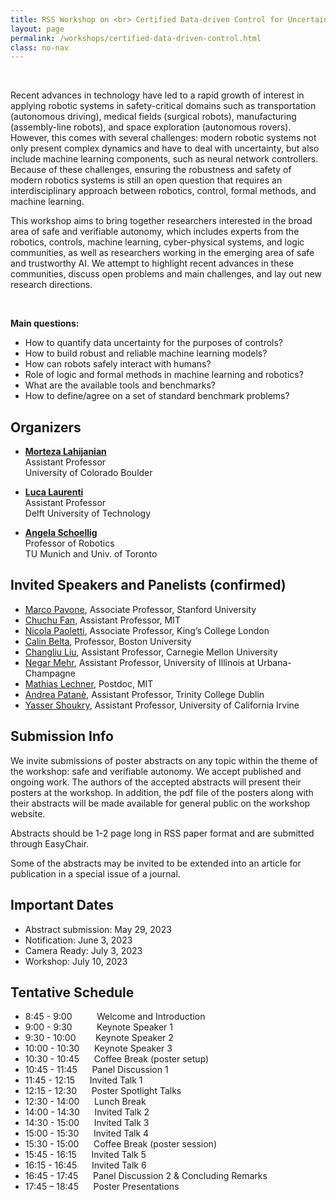 ```yaml
---
title: RSS Workshop on <br> Certified Data-driven Control for Uncertain Robotic Systems
layout: page 
permalink: /workshops/certified-data-driven-control.html
class: no-nav
---
```


<br>
<!-- **Title:**  -->

<!-- **<span style="color:blue">Description</style>** -->

<!-- <span style="color:black"> -->
Recent advances in technology have led to a rapid growth of interest in applying robotic systems in safety-critical domains such as transportation (autonomous driving), medical fields (surgical robots), manufacturing (assembly-line robots), and space exploration (autonomous rovers). However, this comes with several challenges: modern robotic systems not only present complex dynamics and have to deal with uncertainty, but also include machine learning components, such as neural network controllers. Because of these challenges, ensuring the robustness and safety of modern robotics systems is still an open question that requires an interdisciplinary approach between robotics, control, formal methods, and machine learning.
 
This workshop aims to bring together researchers interested in the broad area of safe and verifiable autonomy, which includes experts from the robotics, controls, machine learning, cyber-physical systems, and logic communities, as well as researchers working in the emerging area of safe and trustworthy AI. We attempt to highlight recent advances in these communities, discuss open problems and main challenges, and lay out new research directions.


<br>


**Main questions:**

- How to quantify data uncertainty for the purposes of controls?
- How to build robust and reliable machine learning models?
- How can robots safely interact with humans?
- Role of logic and formal methods in machine learning and robotics?
- What are the available tools and benchmarks?
- How to define/agree on a set of standard benchmark problems?
<!-- - There is a need for standard benchmarks -->



<!-- **Orgainizers** -->
## Organizers

- **[Morteza Lahijanian](https://www.colorado.edu/aerospace/morteza-lahijanian)**<br>
Assistant Professor  <br>
University of Colorado Boulder  <br>
<!-- [morteza.lahijanian@colorado.edu](mailto:morteza.lahijanian@colorado.edu)<br> -->

- **[Luca Laurenti](https://www.tudelft.nl/en/staff/l.laurenti/)** <br>
Assistant Professor  <br>
Delft University of Technology  <br>
<!-- [l.laurenti@tudelft.nl](mailto:l.laurenti@tudelft.nl)  <br> -->

- **[Angela Schoellig](https://www.dynsyslab.org/prof-angela-schoellig/)** <br>
Professor of Robotics  <br>
TU Munich and Univ. of Toronto  <br>
<!-- [angela.schoellig@utoronto.ca](mailto:angela.schoellig@utoronto.ca) -->




<!-- **Invited Speakers and Panelists** -->
## Invited Speakers and Panelists (confirmed)

<!--  We have invited a number of experts on the topics of the workshop with various backgrounds.  In selecting the speakers, we focused on striking a good balance between the diversity in the areas of expertise, seniority, and gender.  ??? invitees have confirmed their attendance, ??? speakers have tentatively accepted the invitation, and we are yet to hear from a few others.  The list of the invited speakers is shown below.  Lastly, to ensure that the speakers focus on the topic, we plan to ask them to provide the title and abstract of their talks a few weeks in advance. -->


<!--  | Speaker** | **E-mail** | **Potential Topic** | 
 | -- | ------
 |Marco Pavone, Stanford University | pavone@stanford.edu | |
|Nicola Paoletti, King’s College London | nicola.paoletti@kcl.ac.uk | |
|Andrea Patanè, Trinity College Dublin | apatane@tcd.ie | |
| Calin Belta, Boston University | | |
| Mathias Lechner, MIT | mlechner@mit.edu | |
| Negar Mehr, University of Illinois at Urbana-Champagne | negar@illinois.edu || 
 -->

<!-- <br>

| **Confirmed Speakers (need to confirm if online or in-person)** | **Potential Topic** |
| -- | ------ | 
|Chuch Fan, MIT  | | 
|Changliu Liu, CMU | |  -->


- [Marco Pavone](https://profiles.stanford.edu/marco-pavone), Associate Professor, Stanford University 
- [Chuchu Fan](https://chuchu.mit.edu/), Assistant Professor, MIT
- [Nicola Paoletti](https://nicolapaoletti.com/), Associate Professor, King’s College London 
- [Calin Belta](https://sites.bu.edu/hyness/calin/), Professor, Boston University 
- [Changliu Liu](https://www.ri.cmu.edu/ri-faculty/changliu-liu/), Assistant Professor, Carnegie Mellon University
- [Negar Mehr](http://negar.web.illinois.edu/), Assistant Professor, University of Illinois at Urbana-Champagne
- [Mathias Lechner](https://mlech26l.github.io/pages/about/), Postdoc, MIT
- [Andrea Patanè](https://www.scss.tcd.ie/personnel/apatane), Assistant Professor, Trinity College Dublin 
- [Yasser Shoukry](https://rcpsl.eng.uci.edu/yshoukry/), Assistant Professor, University of California Irvine


## Submission Info
We invite submissions of poster abstracts on any topic within the theme of the workshop: safe and verifiable autonomy. We accept published and ongoing work. The authors of the accepted abstracts will present their posters at the workshop. In addition, the pdf file of the posters along with their abstracts will be made available for general public on the workshop website. 

Abstracts should be 1-2 page long in RSS paper format and are submitted through EasyChair.

Some of the abstracts may be invited to be extended into an article for publication in a special issue of a journal.

## Important Dates
- Abstract submission: May 29, 2023
- Notification: June 3, 2023
- Camera Ready: July 3, 2023
- Workshop: July 10, 2023


## Tentative Schedule
<!-- **Tentative Schedule** -->

<!-- | **Time** |  -->
<!-- | -- | ------  -->
<!-- |8:45 - 9:00 | Welcome and Introduction | 
|9:00 - 9:30 | Keynote Speaker 1 | 
|9:30 - 10:00| Keynote Speaker 2 | 
|10:00 - 10:30|	Keynote Speaker 3 | 
|10:30 - 10:45|	Coffee Break (poster setup)| 
|10:45 - 11:45|	Panel Discussion 1 | 
|11:45 - 12:15| Invited Talk 1 | 
|12:15 - 12:30|	Poster Spotlight Talks | 
|12:30 - 14:00|	Lunch Break | 
|14:00 - 14:30|	Invited Talk 2 | 
|14:30 - 15:00|	Invited Talk 3 | 
|15:00 - 15:30|	Invited Talk 4 | 
|15:30 - 15:00|	Coffee Break (poster session) | 
|15:45 - 16:15|	Invited Talk 5 | 
|16:15 - 16:45|	Invited Talk 6 | 
|16:45 - 17:45|	Panel Discussion 2 & Concluding Remarks | 
|17:45 – 18:45|	Poster Presentations |  -->

- 8:45 - 9:00 &nbsp;&nbsp;&nbsp;&nbsp;&nbsp;&nbsp;&nbsp;&nbsp; Welcome and Introduction
- 9:00 - 9:30 &nbsp;&nbsp;&nbsp;&nbsp;&nbsp;&nbsp;&nbsp;&nbsp; Keynote Speaker 1 
- 9:30 - 10:00 &nbsp;&nbsp;&nbsp;&nbsp;&nbsp;&nbsp; Keynote Speaker 2 
- 10:00 - 10:30	&nbsp;&nbsp;&nbsp;&nbsp; Keynote Speaker 3
- 10:30 - 10:45	&nbsp;&nbsp;&nbsp;&nbsp; Coffee Break (poster setup)
- 10:45 - 11:45	&nbsp;&nbsp;&nbsp;&nbsp; Panel Discussion 1
- 11:45 - 12:15	&nbsp;&nbsp;&nbsp;&nbsp; Invited Talk 1
- 12:15 - 12:30	&nbsp;&nbsp;&nbsp;&nbsp; Poster Spotlight Talks
- 12:30 - 14:00	&nbsp;&nbsp;&nbsp;&nbsp; Lunch Break 
- 14:00 - 14:30	&nbsp;&nbsp;&nbsp;&nbsp; Invited Talk 2 
- 14:30 - 15:00	&nbsp;&nbsp;&nbsp;&nbsp; Invited Talk 3
- 15:00 - 15:30	&nbsp;&nbsp;&nbsp;&nbsp; Invited Talk 4
- 15:30 - 15:00	&nbsp;&nbsp;&nbsp;&nbsp; Coffee Break (poster session)
- 15:45 - 16:15	&nbsp;&nbsp;&nbsp;&nbsp; Invited Talk 5
- 16:15 - 16:45	&nbsp;&nbsp;&nbsp;&nbsp; Invited Talk 6
- 16:45 - 17:45	&nbsp;&nbsp;&nbsp;&nbsp; Panel Discussion 2 & Concluding Remarks
- 17:45 – 18:45	&nbsp;&nbsp;&nbsp;&nbsp; Poster Presentations



